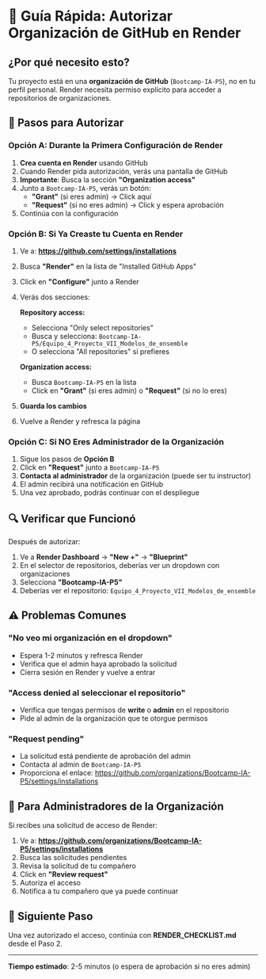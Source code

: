 # 🔐 Guía Rápida: Autorizar Organización de GitHub en Render

## ¿Por qué necesito esto?

Tu proyecto está en una **organización de GitHub** (`Bootcamp-IA-P5`), no en tu perfil personal. Render necesita permiso explícito para acceder a repositorios de organizaciones.

## 📝 Pasos para Autorizar

### Opción A: Durante la Primera Configuración de Render

1. **Crea cuenta en Render** usando GitHub
2. Cuando Render pida autorización, verás una pantalla de GitHub
3. **Importante**: Busca la sección **"Organization access"**
4. Junto a `Bootcamp-IA-P5`, verás un botón:
   - **"Grant"** (si eres admin) → Click aquí
   - **"Request"** (si no eres admin) → Click y espera aprobación
5. Continúa con la configuración

### Opción B: Si Ya Creaste tu Cuenta en Render

1. Ve a: **https://github.com/settings/installations**
2. Busca **"Render"** en la lista de "Installed GitHub Apps"
3. Click en **"Configure"** junto a Render
4. Verás dos secciones:

   **Repository access:**
   - Selecciona "Only select repositories"
   - Busca y selecciona: `Bootcamp-IA-P5/Equipo_4_Proyecto_VII_Modelos_de_ensemble`
   - O selecciona "All repositories" si prefieres

   **Organization access:**
   - Busca `Bootcamp-IA-P5` en la lista
   - Click en **"Grant"** (si eres admin) o **"Request"** (si no lo eres)

5. **Guarda los cambios**
6. Vuelve a Render y refresca la página

### Opción C: Si NO Eres Administrador de la Organización

1. Sigue los pasos de **Opción B**
2. Click en **"Request"** junto a `Bootcamp-IA-P5`
3. **Contacta al administrador** de la organización (puede ser tu instructor)
4. El admin recibirá una notificación en GitHub
5. Una vez aprobado, podrás continuar con el despliegue

## 🔍 Verificar que Funcionó

Después de autorizar:

1. Ve a **Render Dashboard** → **"New +"** → **"Blueprint"**
2. En el selector de repositorios, deberías ver un dropdown con organizaciones
3. Selecciona **"Bootcamp-IA-P5"**
4. Deberías ver el repositorio: `Equipo_4_Proyecto_VII_Modelos_de_ensemble`

## ⚠️ Problemas Comunes

### "No veo mi organización en el dropdown"
- Espera 1-2 minutos y refresca Render
- Verifica que el admin haya aprobado la solicitud
- Cierra sesión en Render y vuelve a entrar

### "Access denied al seleccionar el repositorio"
- Verifica que tengas permisos de **write** o **admin** en el repositorio
- Pide al admin de la organización que te otorgue permisos

### "Request pending"
- La solicitud está pendiente de aprobación del admin
- Contacta al admin de `Bootcamp-IA-P5`
- Proporciona el enlace: https://github.com/organizations/Bootcamp-IA-P5/settings/installations

## 👥 Para Administradores de la Organización

Si recibes una solicitud de acceso de Render:

1. Ve a: **https://github.com/organizations/Bootcamp-IA-P5/settings/installations**
2. Busca las solicitudes pendientes
3. Revisa la solicitud de tu compañero
4. Click en **"Review request"**
5. Autoriza el acceso
6. Notifica a tu compañero que ya puede continuar

## 🚀 Siguiente Paso

Una vez autorizado el acceso, continúa con **RENDER_CHECKLIST.md** desde el Paso 2.

---

**Tiempo estimado**: 2-5 minutos (o espera de aprobación si no eres admin)
